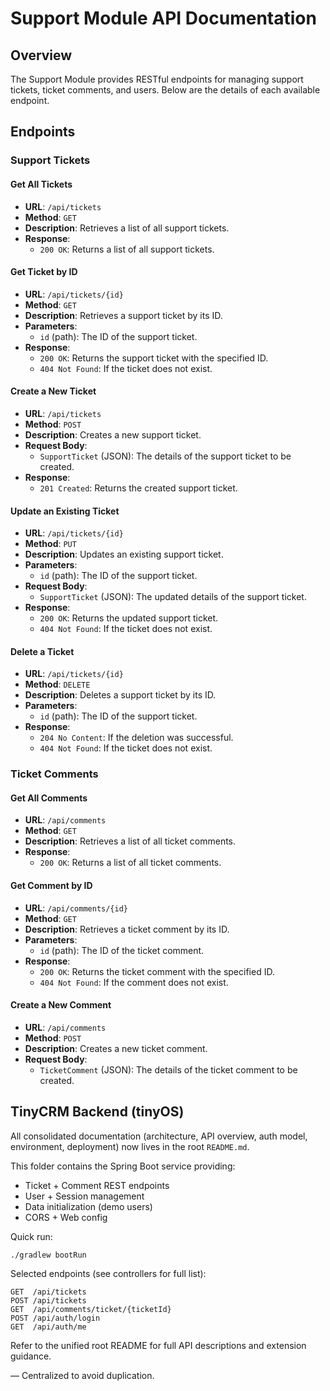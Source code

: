   # Support Module API Documentation

## Overview

The Support Module provides RESTful endpoints for managing support tickets, ticket comments, and users. Below are the details of each available endpoint.

## Endpoints

### Support Tickets

#### Get All Tickets
- **URL**: `/api/tickets`
- **Method**: `GET`
- **Description**: Retrieves a list of all support tickets.
- **Response**:
  - `200 OK`: Returns a list of all support tickets.

#### Get Ticket by ID
- **URL**: `/api/tickets/{id}`
- **Method**: `GET`
- **Description**: Retrieves a support ticket by its ID.
- **Parameters**:
  - `id` (path): The ID of the support ticket.
- **Response**:
  - `200 OK`: Returns the support ticket with the specified ID.
  - `404 Not Found`: If the ticket does not exist.

#### Create a New Ticket
- **URL**: `/api/tickets`
- **Method**: `POST`
- **Description**: Creates a new support ticket.
- **Request Body**:
  - `SupportTicket` (JSON): The details of the support ticket to be created.
- **Response**:
  - `201 Created`: Returns the created support ticket.

#### Update an Existing Ticket
- **URL**: `/api/tickets/{id}`
- **Method**: `PUT`
- **Description**: Updates an existing support ticket.
- **Parameters**:
  - `id` (path): The ID of the support ticket.
- **Request Body**:
  - `SupportTicket` (JSON): The updated details of the support ticket.
- **Response**:
  - `200 OK`: Returns the updated support ticket.
  - `404 Not Found`: If the ticket does not exist.

#### Delete a Ticket
- **URL**: `/api/tickets/{id}`
- **Method**: `DELETE`
- **Description**: Deletes a support ticket by its ID.
- **Parameters**:
  - `id` (path): The ID of the support ticket.
- **Response**:
  - `204 No Content`: If the deletion was successful.
  - `404 Not Found`: If the ticket does not exist.

### Ticket Comments

#### Get All Comments
- **URL**: `/api/comments`
- **Method**: `GET`
- **Description**: Retrieves a list of all ticket comments.
- **Response**:
  - `200 OK`: Returns a list of all ticket comments.

#### Get Comment by ID
- **URL**: `/api/comments/{id}`
- **Method**: `GET`
- **Description**: Retrieves a ticket comment by its ID.
- **Parameters**:
  - `id` (path): The ID of the ticket comment.
- **Response**:
  - `200 OK`: Returns the ticket comment with the specified ID.
  - `404 Not Found`: If the comment does not exist.

#### Create a New Comment
- **URL**: `/api/comments`
- **Method**: `POST`
- **Description**: Creates a new ticket comment.
- **Request Body**:
  - `TicketComment` (JSON): The details of the ticket comment to be created.
## TinyCRM Backend (tinyOS)

All consolidated documentation (architecture, API overview, auth model, environment, deployment) now lives in the root `README.md`.

This folder contains the Spring Boot service providing:
- Ticket + Comment REST endpoints
- User + Session management
- Data initialization (demo users)
- CORS + Web config

Quick run:
```
./gradlew bootRun
```

Selected endpoints (see controllers for full list):
```
GET  /api/tickets
POST /api/tickets
GET  /api/comments/ticket/{ticketId}
POST /api/auth/login
GET  /api/auth/me
```

Refer to the unified root README for full API descriptions and extension guidance.

–– Centralized to avoid duplication.